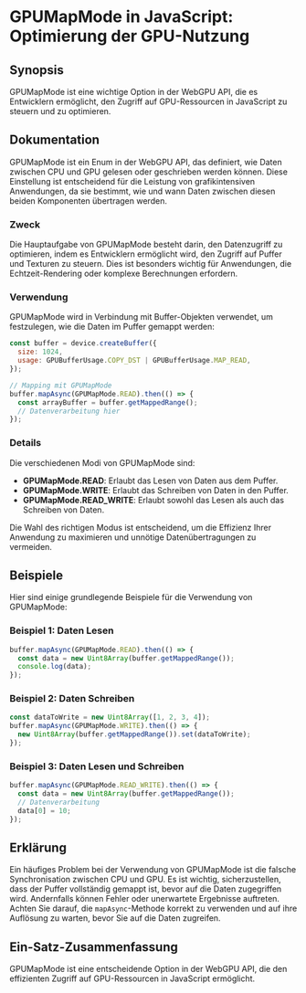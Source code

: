 <!--
Meta Description: # GPUMapMode in JavaScript: Optimierung der GPU-Nutzung ## Synopsis GPUMapMode ist eine wichtige Option in der WebGPU API, die es Entwicklern ermöglic...
Meta Keywords: gpumapmode, die, daten, buffer, ist
-->

# GPUMapMode in JavaScript: Optimierung der GPU-Nutzung

## Synopsis
GPUMapMode ist eine wichtige Option in der WebGPU API, die es Entwicklern ermöglicht, den Zugriff auf GPU-Ressourcen in JavaScript zu steuern und zu optimieren.

## Dokumentation
GPUMapMode ist ein Enum in der WebGPU API, das definiert, wie Daten zwischen CPU und GPU gelesen oder geschrieben werden können. Diese Einstellung ist entscheidend für die Leistung von grafikintensiven Anwendungen, da sie bestimmt, wie und wann Daten zwischen diesen beiden Komponenten übertragen werden.

### Zweck
Die Hauptaufgabe von GPUMapMode besteht darin, den Datenzugriff zu optimieren, indem es Entwicklern ermöglicht wird, den Zugriff auf Puffer und Texturen zu steuern. Dies ist besonders wichtig für Anwendungen, die Echtzeit-Rendering oder komplexe Berechnungen erfordern.

### Verwendung
GPUMapMode wird in Verbindung mit Buffer-Objekten verwendet, um festzulegen, wie die Daten im Puffer gemappt werden:

```javascript
const buffer = device.createBuffer({
  size: 1024,
  usage: GPUBufferUsage.COPY_DST | GPUBufferUsage.MAP_READ,
});

// Mapping mit GPUMapMode
buffer.mapAsync(GPUMapMode.READ).then(() => {
  const arrayBuffer = buffer.getMappedRange();
  // Datenverarbeitung hier
});
```

### Details
Die verschiedenen Modi von GPUMapMode sind:
- **GPUMapMode.READ**: Erlaubt das Lesen von Daten aus dem Puffer.
- **GPUMapMode.WRITE**: Erlaubt das Schreiben von Daten in den Puffer.
- **GPUMapMode.READ_WRITE**: Erlaubt sowohl das Lesen als auch das Schreiben von Daten.

Die Wahl des richtigen Modus ist entscheidend, um die Effizienz Ihrer Anwendung zu maximieren und unnötige Datenübertragungen zu vermeiden.

## Beispiele
Hier sind einige grundlegende Beispiele für die Verwendung von GPUMapMode:

### Beispiel 1: Daten Lesen
```javascript
buffer.mapAsync(GPUMapMode.READ).then(() => {
  const data = new Uint8Array(buffer.getMappedRange());
  console.log(data);
});
```

### Beispiel 2: Daten Schreiben
```javascript
const dataToWrite = new Uint8Array([1, 2, 3, 4]);
buffer.mapAsync(GPUMapMode.WRITE).then(() => {
  new Uint8Array(buffer.getMappedRange()).set(dataToWrite);
});
```

### Beispiel 3: Daten Lesen und Schreiben
```javascript
buffer.mapAsync(GPUMapMode.READ_WRITE).then(() => {
  const data = new Uint8Array(buffer.getMappedRange());
  // Datenverarbeitung
  data[0] = 10;
});
```

## Erklärung
Ein häufiges Problem bei der Verwendung von GPUMapMode ist die falsche Synchronisation zwischen CPU und GPU. Es ist wichtig, sicherzustellen, dass der Puffer vollständig gemappt ist, bevor auf die Daten zugegriffen wird. Andernfalls können Fehler oder unerwartete Ergebnisse auftreten. Achten Sie darauf, die `mapAsync`-Methode korrekt zu verwenden und auf ihre Auflösung zu warten, bevor Sie auf die Daten zugreifen.

## Ein-Satz-Zusammenfassung
GPUMapMode ist eine entscheidende Option in der WebGPU API, die den effizienten Zugriff auf GPU-Ressourcen in JavaScript ermöglicht.